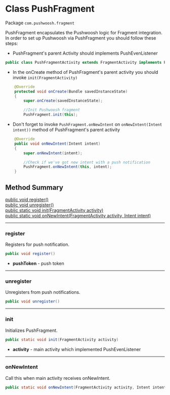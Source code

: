 # Class PushFragment #

Package `com.pushwoosh.fragment`

PushFragment encapsulates the Pushwoosh logic for Fragment integration.
In order to set up Pushwoosh via PushFragment you should follow these steps:
* PushFragment's parent Activity should implements PushEvenListener
```java
public class PushFragmentActivity extends FragmentActivity implements PushEventListener
```

* In the onCreate method of PushFragment's parent activity you should invoke `init(FragmentActivity)`
```java
	@Override
	protected void onCreate(Bundle savedInstanceState)
	{
		super.onCreate(savedInstanceState);

		//Init Pushwoosh fragment
		PushFragment.init(this);
```

* Don't forget to invoke `PushFragment.onNewIntent` on `onNewIntent(Intent intent))` method of PushFragment's parent activity
```java
	@Override
	public void onNewIntent(Intent intent)
	{
		super.onNewIntent(intent);

		//Check if we've got new intent with a push notification
		PushFragment.onNewIntent(this, intent);
	}
```


## Method Summary
[public void register()](#register)  
[public void unregister()](#unregister)  
[public static void init(FragmentActivity activity)](#init)  
[public static void onNewIntent(FragmentActivity activity, Intent intent)](#onnewintent)  

---
### register

Registers for push notification.

```java
public void register()
```
* **pushToken** - push token

---
### unregister

Unregisters from push notifications.

```java
public void unregister()
```

---
### init

Initializes PushFragment.

```java
public static void init(FragmentActivity activity)
```
* **activity** - main activity which implemented PushEvenListener

---
### onNewIntent

Call this when main activity receives onNewIntent.

```java
public static void onNewIntent(FragmentActivity activity, Intent intent)
```
